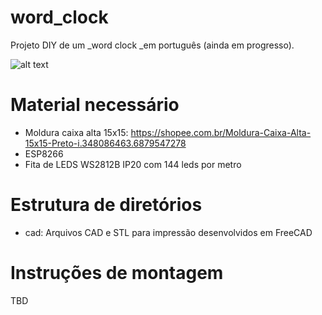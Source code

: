 # word_clock

Projeto DIY de um _word clock _em português (ainda em progresso). 

![alt text](https://github.com/fsjunior/word_clock/blob/main/images/freecad_text_plate.png?raw=true)

# Material necessário

- Moldura caixa alta 15x15: https://shopee.com.br/Moldura-Caixa-Alta-15x15-Preto-i.348086463.6879547278
- ESP8266
- Fita de LEDS WS2812B IP20 com 144 leds por metro


# Estrutura de diretórios

- cad: Arquivos CAD e STL para impressão desenvolvidos em FreeCAD


# Instruções de montagem

TBD



